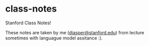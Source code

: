 # class-notes
Stanford Class Notes!

These notes are taken by me (djasper@stanford.edu) from lecture sometimes with languague model assitance :).
